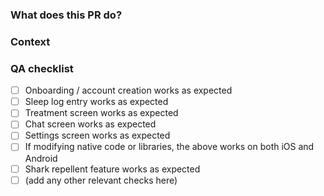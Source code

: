 ### What does this PR do?

<!-- Please describe your changes in detail -->

### Context

<!-- Please include a link to the relevant Thread, Notion task/document, or any other useful information -->

### QA checklist

<!-- Some general requirements for QA. If your PR only touches a small self-contained part of the codebase, feel free to only test related components. The depth of testing should match the invasiveness of the PR - add checks accordingly -->

- [ ] Onboarding / account creation works as expected
- [ ] Sleep log entry works as expected
- [ ] Treatment screen works as expected
- [ ] Chat screen works as expected
- [ ] Settings screen works as expected
- [ ] If modifying native code or libraries, the above works on both iOS and Android
- [ ] Shark repellent feature works as expected
- [ ] (add any other relevant checks here)
